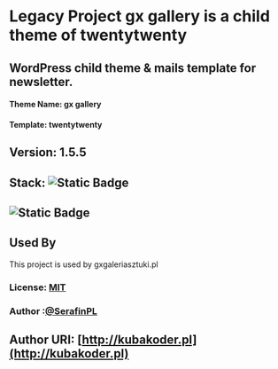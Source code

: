 # Legacy Project gx gallery is a child theme of twentytwenty

## WordPress child theme & mails template for newsletter.
#### Theme Name:		 gx gallery
#### Template:		   twentytwenty
## Version:		   1.5.5 

## Stack: ![Static Badge](https://img.shields.io/badge/wordpress-cms-ex?style=plastic&logo=wordpress&labelColor=%2321759B&color=%232d2d2d)
## ![Static Badge](https://img.shields.io/badge/sass-pre--processor-ex?style=plastic&logo=sass&logoColor=%23CC6699&labelColor=%232d2d2d&color=%23CC6699)

## Used By

This project is used by gxgaleriasztuki.pl

### License: [MIT](https://choosealicense.com/licenses/mit/)
### Author :[@SerafinPL](https://www.github.com/serafinpl)
## Author URI: [http://kubakoder.pl](http://kubakoder.pl)
